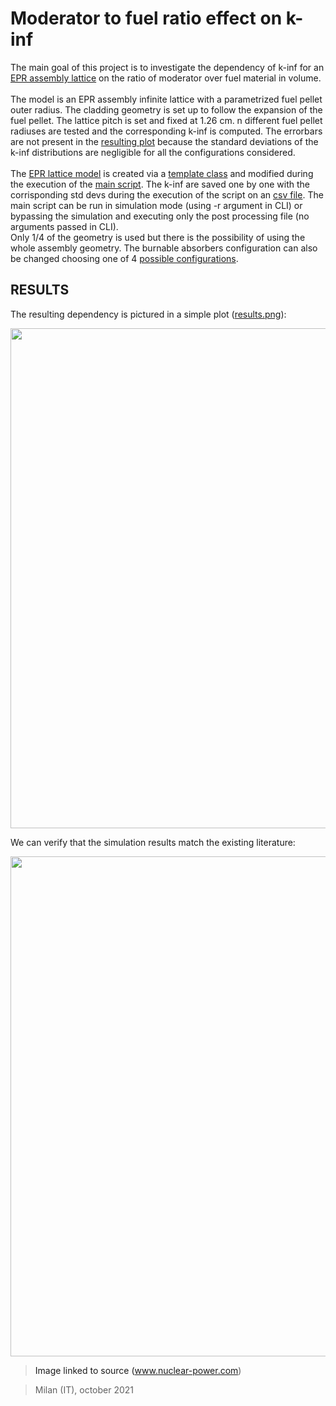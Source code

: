 # Moderator to fuel ratio effect on k-inf 

The main goal of this project is to investigate the dependency of k-inf for an [EPR assembly lattice](https://github.com/LorenzoMazzocco/OpenMC-projects/files/7280552/EPR.core.design.pdf) on the ratio of moderator over fuel material in volume.\
\
The model is an EPR assembly infinite lattice with a parametrized fuel pellet outer radius. The cladding geometry is set up to follow the expansion of the fuel pellet.
The lattice pitch is set and fixed at 1.26 cm. n different fuel pellet radiuses are tested and the corresponding k-inf is computed. The errorbars are not present in the [resulting 
plot](results.png) because the standard deviations of the k-inf distributions are negligible for all the configurations considered.\
\
The [EPR lattice model](./model_xml) is created via a [template class](./templates/EPR_assembly.py) and modified during the execution of the [main script](main.py).
The k-inf are saved one by one with the corrisponding std devs during the execution of the script on an [csv file](./output/data.csv). The main script can be run in 
simulation mode (using -r argument in CLI) or bypassing the simulation and executing only the post processing file (no arguments passed in CLI).\
Only 1/4 of the geometry is used but there is the possibility of using the whole assembly geometry. The burnable absorbers configuration can also be changed choosing one of 4 [possible configurations](https://github.com/LorenzoMazzocco/OpenMC-projects/files/7280552/EPR.core.design.pdf). 


## RESULTS
The resulting dependency is pictured in a simple plot ([results.png](.results.png)):

<img src='https://user-images.githubusercontent.com/36040421/135904923-3c9e58ed-c974-44d2-ba30-1d19b2053019.png' width='800'/>

We can verify that the simulation results match the existing literature:

<a href="https://www.nuclear-power.com/nuclear-power/reactor-physics/reactor-dynamics/moderator-to-fuel-ratio/">
<img src='https://user-images.githubusercontent.com/36040421/135906300-104811c7-34a5-491c-a480-d25e358a9839.png' width='800' />
<a/>
  
>Image linked to source (www.nuclear-power.com)
  
>Milan (IT), october 2021
  
 
